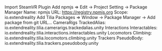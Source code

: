 Import SteamVR Plugin
Add npmjs => Edit -> Project Setting -> Package Manager
  Name: npmjs
  URL: https://registry.npmjs.org
  Scope: io.extendreality
Add Tilia Packages => Window -> Package Manager -> Add package from git URL...
  CameraRigs TrackedAlias: io.extendreality.tilia.camerarigs.trackedalias.unity
  Interactions Interactables: io.extendreality.tilia.interactions.interactables.unity
  Locomotors Climbing: io.extendreality.tilia.locomotors.climbing.unity
  Trackers PseudoBody: io.extendreality.tilia.trackers.pseudobody.unity
